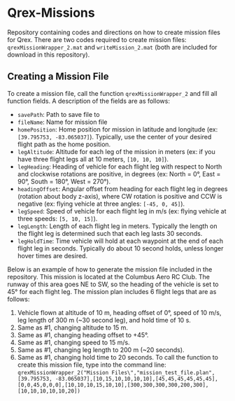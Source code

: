 # Qrex-Missions
Repository containing codes and directions on how to create mission files for Qrex. There are two codes required to create mission files: ```qrexMissionWrapper_2.mat``` and ```writeMission_2.mat``` (both are included for download in this repository). 

## Creating a Mission File
To create a mission file, call the function ```qrexMissionWrapper_2``` and fill all function fields. A description of the fields are as follows: 
  * ```savePath```: Path to save file to
  * ```fileName```: Name for mission file
  * ```homePosition```: Home position for mission in latitude and longitude (ex: ```[39.795753, -83.065037]```). Typically, use the center of your desired flight path as the home position.
  * ```legAltitude```: Altitude for each leg of the mission in meters (ex: if you have three flight legs all at 10 meters, ```[10, 10, 10]```).
  * ```legHeading```: Heading of vehicle for each flight leg with respect to North and clockwise rotations are positive, in degrees (ex: North = 0°, East = 90°, South = 180°, West = 270°).
  * ```headingOffset```: Angular offset from heading for each flight leg in degrees (rotation about body z-axis), where CW rotation is positive and CCW is negative (ex: flying vehicle at three angles: ```[-45, 0, 45]```).
  * ```legSpeed```: Speed of vehicle for each flight leg in m/s (ex: flying vehicle at three speeds: ```[5, 10, 15]```). 
  * ```legLength```: Length of each flight leg in meters. Typically the length on the flight leg is determined such that each leg lasts 30 seconds.
  * ```legHoldTime```: Time vehicle will hold at each waypoint at the end of each flight leg in seconds. Typically do about 10 second holds, unless longer hover times are desired.

Below is an example of how to generate the mission file included in the repository. This mission is located at the Columbus Aero RC Club. The runway of this area goes NE to SW, so the heading of the vehicle is set to 45° for each flight leg. The mission plan includes 6 flight legs that are as follows: 
 1. Vehicle flown at altitude of 10 m, heading offset of 0°, speed of 10 m/s, leg length of 300 m (~30 second leg), and hold time of 10 s.
 2. Same as #1, changing altitude to 15 m.
 3. Same as #1, changing heading offset to +45°.
 4. Same as #1, changing speed to 15 m/s.
 5. Same as #1, changing leg length to 200 m (~20 seconds).
 6. Same as #1, changing hold time to 20 seconds.
To call the function to create this mission file, type into the command line: ```qrexMissionWrapper_2("Mission Files\","mission_test_file.plan",[39.795753, -83.065037],[10,15,10,10,10,10],[45,45,45,45,45,45],[0,0,45,0,0,0],[10,10,10,15,10,10],[300,300,300,300,200,300],[10,10,10,10,10,20])```

